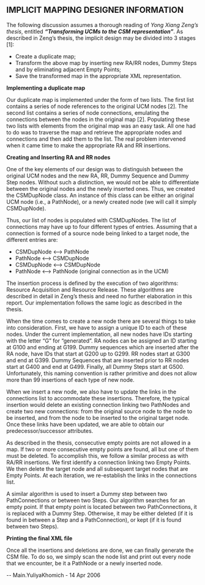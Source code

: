 ## IMPLICIT MAPPING DESIGNER INFORMATION

The following discussion assumes a thorough reading of *Yong Xiang
Zeng’s thesis*, entitled ***“Transforming UCMs to the CSM
representation”***. As described in Zeng’s thesis, the implicit design
may be divided into 3 stages \[1\]:

  - Create a duplicate map;
  - Transform the above map by inserting new RA/RR nodes, Dummy Steps
    and by eliminating adjacent Empty Points;
  - Save the transformed map in the appropriate XML representation.

**Implementing a duplicate map**

Our duplicate map is implemented under the form of two lists. The first
list contains a series of node references to the original UCM nodes
\[2\]. The second list contains a series of node connections, emulating
the connections between the nodes in the original map \[2\]. Populating
these two lists with elements from the original map was an easy task.
All one had to do was to traverse the map and retrieve the appropriate
nodes and connections and then add them to the list. The real problem
intervened when it came time to make the appropriate RA and RR
insertions.

**Creating and Inserting RA and RR nodes**

One of the key elements of our design was to distinguish between the
original UCM nodes and the new RA, RR, Dummy Sequence and Dummy Step
nodes. Without such a distinction, we would not be able to differentiate
between the original nodes and the newly inserted ones. Thus, we created
the CSMDupNode class. An instance of this class can be either an
original UCM node (i.e., a PathNode), or a newly created node (we will
call it simply CSMDupNode).

Thus, our list of nodes is populated with CSMDupNodes. The list of
connections may have up to four different types of entries. Assuming
that a connection is formed of a source node being linked to a target
node, the different entries are:

  - CSMDupNode \<--\> PathNode
  - PathNode \<--\> CSMDupNode
  - CSMDupNode \<--\> CSMDupNode
  - PathNode \<--\> PathNode (original connection as in the UCM)

The insertion process is defined by the execution of two algorithms:
Resource Acquisition and Resource Release. These algorithms are
described in detail in Zeng’s thesis and need no further elaboration in
this report. Our implementation follows the same logic as described in
the thesis.

When the time comes to create a new node there are several things to
take into consideration. First, we have to assign a unique ID to each of
these nodes. Under the current implementation, all new nodes have IDs
starting with the letter “G” for “generated”. RA nodes can be assigned
an ID starting at G100 and ending at G199. Dummy sequences which are
inserted after the RA node, have IDs that start at G200 up to G299. RR
nodes start at G300 and end at G399. Dummy Sequences that are inserted
prior to RR nodes start at G400 and end at G499. Finally, all Dummy
Steps start at G500. Unfortunately, this naming convention is rather
primitive and does not allow more than 99 insertions of each type of new
node.

When we insert a new node, we also have to update the links in the
connections list to accommodate these insertions. Therefore, the typical
insertion would delete an existing connection linking two PathNodes and
create two new connections: from the original source node to the node to
be inserted, and from the node to be inserted to the original target
node. Once these links have been updated, we are able to obtain our
predecessor/successor attributes.

As described in the thesis, consecutive empty points are not allowed in
a map. If two or more consecutive empty points are found, all but one of
them must be deleted. To accomplish this, we follow a similar process as
with RA/RR insertions. We first identify a connection linking two Empty
Points. We then delete the target node and all subsequent target nodes
that are Empty Points. At each iteration, we re-establish the links in
the connections list.

A similar algorithm is used to insert a Dummy step between two
PathConnections or between two Steps. Our algorithm searches for an
empty point. If that empty point is located between two PathConnections,
it is replaced with a Dummy Step. Otherwise, it may be either deleted
(if it is found in between a Step and a PathConnection), or kept (if it
is found between two Steps).

**Printing the final XML file**

Once all the insertions and deletions are done, we can finally generate
the CSM file. To do so, we simply scan the node list and print out every
node that we encounter, be it a PathNode or a newly inserted node.

\-- Main.YuliyaKhomich - 14 Apr 2006
